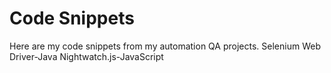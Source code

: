 # Code Snippets
Here are my code snippets from my automation QA projects.
Selenium Web Driver-Java
Nightwatch.js-JavaScript
